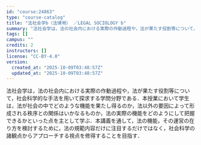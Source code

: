 ```yaml
---
id: "course:24863"
type: "course-catalog"
title: "法社会学b（法律用） ／LEGAL SOCIOLOGY b"
summary: "法社会学は，法の社会内における実際の作動過程や，法が果たす役割等について，社会科学的な手法を用いて探求する学問分野である．本授業において学生は，法が社会の中でどのような機能を果たし得るのか，法以外の要因によって形成される秩序との関係はいかな…"
tags: []
campus: ""
credits: 2
instructors: []
license: "CC-BY-4.0"
version:
  created_at: "2025-10-09T03:48:57Z"
  updated_at: "2025-10-09T03:48:57Z"
---
```

法社会学は，法の社会内における実際の作動過程や，法が果たす役割等について，社会科学的な手法を用いて探求する学問分野である．本授業において学生は，法が社会の中でどのような機能を果たし得るのか，法以外の要因によって形成される秩序との関係はいかなるものか，法の実際の機能をどのようにして把握できるかといった点を主として学ぶ．本講義を通して，法の機能，その運営の在り方を検討するために，法の規範内容だけに注目するだけではなく，社会科学の諸観点からアプローチする視点を修得することを目指す．
